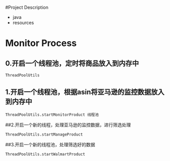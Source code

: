 #Project Description
+ java
+ resources
# Monitor Process
## 0.开启一个线程池，定时将商品放入到内存中
```
ThreadPoolUtils
```
## 1.开启一个线程池，根据asin将亚马逊的监控数据放入到内存中
```
ThreadPoolUtils.startMonitorProduct 线程池
```
##2.开启一个新的线程，处理亚马逊的监控数据，进行筛选处理
```
ThreadPoolUtils.startManageProduct
```
##3.开启一个新的线程池，处理筛选好的数据
```
ThreadPoolUtils.startWalmartProduct
```